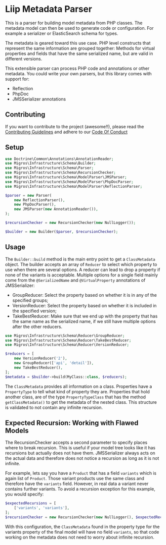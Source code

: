 # Liip Metadata Parser

This is a parser for building model metadata from PHP classes. The metadata model can
then be used to generate code or configuration. For example a serializer or
ElasticSearch schema for types.

The metadata is geared toward this use case. PHP level constructs that
represent the same information are grouped together: Methods for virtual
properties and fields that have the same serialized name, but are valid in
different versions.

This extensible parser can process PHP code and annotations or other metadata.
You could write your own parsers, but this library comes with support for:

* Reflection
* PhpDoc
* JMSSerializer annotations

## Contributing

If you want to contribute to the project (awesome!!), please read the
[Contributing Guidelines](https://github.com/liip/metadata-parser/blob/master/CONTRIBUTING.md)
and adhere to our [Code Of Conduct](https://github.com/liip/metadata-parser/blob/master/CODE_OF_CONDUCT.md)

## Setup
```php
use Doctrine\Common\Annotations\AnnotationReader;
use Migros\Infrastructure\Schema\Builder;
use Migros\Infrastructure\Schema\Parser;
use Migros\Infrastructure\Schema\RecursionChecker;
use Migros\Infrastructure\Schema\ModelParser\JMSParser;
use Migros\Infrastructure\Schema\ModelParser\PhpDocParser;
use Migros\Infrastructure\Schema\ModelParser\ReflectionParser;

$parser = new Parser(
    new ReflectionParser(),
    new PhpDocParser(),
    new JMSParser(new AnnotationReader()),
);

$recursionChecker = new RecursionChecker(new NullLogger());

$builder = new Builder($parser, $recursionChecker);
```

## Usage

The `Builder::build` method is the main entry point to get a `ClassMetadata`
object. The builder accepts an array of `Reducer` to select which property to 
use when there are several options. A reducer can lead to drop a property if 
none of the variants is acceptable. Multiple options for a single field mainly 
come from the `@SerializedName` and `@VirtualProperty` annotations of
JMSSerializer:

* GroupReducer: Select the property based on whether it is in any of the 
  specified groups;
* VersionReducer: Select the property based on whether it is included in the
  specified version;
* TakeBestReducer: Make sure that we end up with the property that has the same
  name as the serialized name, if we still have multiple options after the 
  other reducers.

```php
use Migros\Infrastructure\Schema\Reducer\GroupReducer;
use Migros\Infrastructure\Schema\Reducer\TakeBestReducer;
use Migros\Infrastructure\Schema\Reducer\VersionReducer;

$reducers = [
    new VersionReducer('2'),
    new GroupReducer(['api', 'detail']),
    new TakeBestReducer(),
];
$metadata = $builder->build(MyClass::class, $reducers);
```

The `ClassMetadata` provides all information on a class. Properties have a
`PropertyType` to tell what kind of property they are. Properties that hold
another class, are of the type `PropertyTypeClass` that has the method
`getClassMetadata()` to get the metadata of the nested class. This structure
is validated to not contain any infinite recursion.

## Expected Recursion: Working with Flawed Models

The RecursionChecker accepts a second parameter to specify places where to
break recursion. This is useful if your model tree looks like it has recursions
but actually does not have them. JMSSerializer always acts on the actual data
and therefore does not notice a recursion as long as it is not infinite.

For example, lets say you have a `Product` that has a field `variants` which is
again list of `Product`. Those variant products use the same class and
therefore have the `variants` field. However, in real data a variant never
contains further variants. To avoid a recursion exception for this example, you
would specify:

```php
$expectedRecursions = [
    ['variants', 'variants'],
];
$recursionChecker = new RecursionChecker(new NullLogger(), $expectedRecursions);
``` 

With this configuration, the `ClassMetadata` found in the property type for the
variants property of the final model will have no field `variants`, so that
code working on the metadata does not need to worry about infinite recursion.
